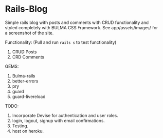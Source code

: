 # Rails-Blog

Simple rails blog with posts and comments with CRUD functionality and styled completely with BULMA CSS Framework. See app/assets/images/ for a screenshot of the site.

Functionality:
(Pull and run `rails s` to test functionality)
  1. CRUD Posts
  2. CRD Comments

GEMS:
 1. Bulma-rails
 2. better-errors
 3. pry
 4. guard
 5. guard-livereload
  
TODO:
 1. Incorporate Devise for authentication and user roles.
 2. login, logout, signup with email confirmations.
 2. Testing.
 3. host on heroku.

